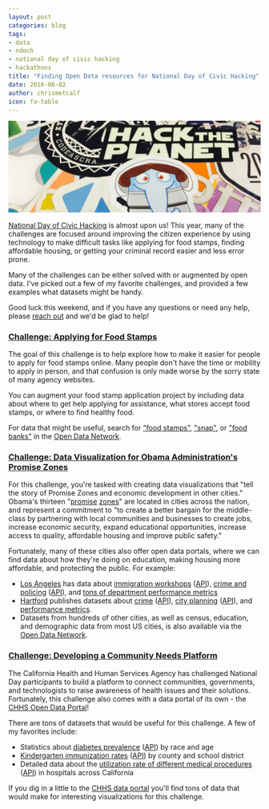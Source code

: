```yaml
---
layout: post
categories: blog
tags:
- data
- ndoch
- national day of civic hacking
- hackathons
title: "Finding Open Data resources for National Day of Civic Hacking"
date: 2016-06-02
author: chrismetcalf
icon: fa-table
---
```


![Hack the Planet](/img/2016-06-03-stickers.png)

[National Day of Civic Hacking](https://www.codeforamerica.org/events/national-day-2016) is almost upon us! This year, many of the challenges are focused around improving the citizen experience by using technology to make difficult tasks like applying for food stamps, finding affordable housing, or getting your criminal record easier and less error prone.

Many of the challenges can be either solved with or augmented by open data. I've picked out a few of my favorite challenges, and provided a few examples what datasets might be handy.

Good luck this weekend, and if you have any questions or need any help, please [reach out](/support.html) and we'd be glad to help!

### [Challenge: Applying for Food Stamps](https://www.codeforamerica.org/events/national-day-2016/challenge-applying-for-food-stamps)

The goal of this challenge is to help explore how to make it easier for people to apply for food stamps online. Many people don't have the time or mobility to apply in person, and that confusion is only made worse by the sorry state of many agency websites.

You can augment your food stamp application project by including data about where to get help applying for assistance, what stores accept food stamps, or where to find healthy food.

For data that might be useful, search for ["food stamps"](http://www.opendatanetwork.com/search?q=food+stamps), ["snap"](http://www.opendatanetwork.com/search?q=snap), or ["food banks"](http://www.opendatanetwork.com/search?q=food+banks) in the [Open Data Network](http://www.opendatanetwork.com).

### [Challenge: Data Visualization for Obama Administration's Promise Zones](https://www.codeforamerica.org/events/national-day-2016/challenge-promise-zone-data)

For this challenge, you're tasked with creating data visualizations that "tell the story of Promise Zones and economic development in other cities." Obama's thirteen "[promise](https://www.whitehouse.gov/the-press-office/2014/01/08/fact-sheet-president-obama-s-promise-zones-initiative) [zones](https://www.whitehouse.gov/blog/2015/04/28/accelerating-economic-mobility-through-promise-zone-partnerships)" are located in cities across the nation, and represent a commitment to "to create a better bargain for the middle-class by partnering with local communities and businesses to create jobs, increase economic security, expand educational opportunities, increase access to quality, affordable housing and improve public safety."

Fortunately, many of these cities also offer open data portals, where we can find data about how they're doing on education, making housing more affordable, and protecting the public. For example:

- [Los Angeles](https://data.lacity.org/browse) has data about [immigration workshops](https://data.lacity.org/A-Well-Run-City/Immigration-Workshops/2in3-5b7t) ([API](http://dev.socrata.com/foundry/data.lacity.org/2in3-5b7t)), [crime and policing](https://data.lacity.org/A-Safe-City/LAPD-Calls-for-Service-2014/mgue-vbsx) ([API](http://dev.socrata.com/foundry/data.lacity.org/mgue-vbsx)), and [tons of department performance metrics](https://data.lacity.org/browse?limitTo=datasets&q=Performance+Metrics&sortBy=relevance&utf8=%E2%9C%93)
- [Hartford](https://data.hartford.gov/) publishes datasets about [crime](https://data.hartford.gov/Public-Safety/Police-Incidents-01012005-to-Current/889t-nwfu) ([API](http://dev.socrata.com/foundry/data.hartford.gov/889t-nwfu)), [city planning](https://data.hartford.gov/Housing-Development/PlanningApplications_01012011_Current/nhs7-e594) ([API](http://dev.socrata.com/foundry/data.hartford.gov/nhs7-e594)), and [performance metrics](https://hartstat.hartford.gov/).
- Datasets from hundreds of other cities, as well as census, education, and demographic data from most US cities, is also available via the [Open Data Network](http://www.opendatanetwork.com).

### [Challenge: Developing a Community Needs Platform](https://www.codeforamerica.org/events/national-day-2016/challenge-developing-a-community-needs-platform-solution-california-health-and-human-services-agency)

The California Health and Human Services Agency has challenged National Day participants to build a platform to connect communities, governments, and technologists to raise awareness of health issues and their solutions. Fortunately, this challenge also comes with a data portal of its own - the [CHHS Open Data Portal](https://chhs.data.ca.gov/)!

There are tons of datasets that would be useful for this challenge. A few of my favorites include:

- Statistics about [diabetes prevalence](https://chhs.data.ca.gov/Diseases-and-Conditions/Diabetes-Prevalence-2014/xzf5-3jqh) ([API](http://dev.socrata.com/foundry/chhs.data.ca.gov/xzf5-3jqh)) by race and age
- [Kindergarten immunization rates](https://chhs.data.ca.gov/Healthcare/School-Immunizations-in-Kindergarten-by-Academic-Y/f2s8-udr5) ([API](http://dev.socrata.com/foundry/chhs.data.ca.gov/f2s8-udr5)) by county and school district
- Detailed data about the [utilization rate of different medical procedures](https://chhs.data.ca.gov/Healthcare/Number-of-Selected-Inpatient-Medical-Procedures-Ca/mdt8-gwyw) ([API](http://dev.socrata.com/foundry/chhs.data.ca.gov/mdt8-gwyw)) in hospitals across California

If you dig in a little to the [CHHS data portal](https://chhs.data.ca.gov/) you'll find tons of data that would make for interesting visualizations for this challenge.
